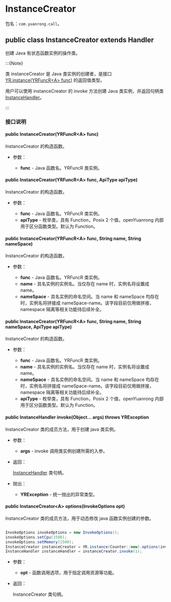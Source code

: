 # InstanceCreator

包名：`com.yuanrong.call`。

## public class InstanceCreator<A> extends Handler

创建 Java 有状态函数实例的操作类。

:::{Note}

类 instanceCreator 是 Java 类实例的创建者，是接口 [YR.instance(YRFuncR&lt;A&gt; func)](Instance.md) 的返回值类型。

用户可以使用 instanceCreator 的 invoke 方法创建 Java 类实例，并返回句柄类[InstanceHandler](InstanceHandler.md)。

:::

### 接口说明

#### public InstanceCreator(YRFuncR&lt;A&gt; func)

InstanceCreator 的构造函数。

- 参数：

   - **func** - Java 函数名。YRFuncR 类实例。

#### public InstanceCreator(YRFuncR&lt;A&gt; func, ApiType apiType)

InstanceCreator 的构造函数。

- 参数：

   - **func** - Java 函数名。YRFuncR 类实例。
   - **apiType** - 枚举类，具有 Function，Posix 2 个值，openYuanrong 内部用于区分函数类型。默认为 Function。

#### public InstanceCreator(YRFuncR&lt;A&gt; func, String name, String nameSpace)

InstanceCreator 的构造函数。

- 参数：

   - **func** - Java 函数名。YRFuncR 类实例。
   - **name** - 具名实例的实例名。当仅存在 name 时，实例名将设置成 name。
   - **nameSpace** - 具名实例的命名空间。当 name 和 nameSpace 均存在时，实例名将拼接成 nameSpace-name。该字段目前仅用做拼接，namespace 隔离等相关功能待后续补全。

#### public InstanceCreator(YRFuncR&lt;A&gt; func, String name, String nameSpace, ApiType apiType)

InstanceCreator 的构造函数。

- 参数：

   - **func** - Java 函数名。YRFuncR 类实例。
   - **name** - 具名实例的实例名。当仅存在 name 时，实例名将设置成 name。
   - **nameSpace** - 具名实例的命名空间。当 name 和 nameSpace 均存在时，实例名将拼接成 nameSpace-name。该字段目前仅用做拼接，namespace 隔离等相关功能待后续补全。
   - **apiType** - 枚举类，具有 Function，Posix 2 个值，openYuanrong 内部用于区分函数类型。默认为 Function。

#### public InstanceHandler invoke(Object... args) throws YRException

InstanceCreator 类的成员方法，用于创建 java 类实例。

- 参数：

   - **args** - invoke 调用类实例创建所需的入参。

- 返回：

    [InstanceHandler](InstanceHandler.md) 类句柄。

- 抛出：

   - **YRException** - 统一抛出的异常类型。

#### public InstanceCreator&lt;A&gt; options(InvokeOptions opt)

InstanceCreator 类的成员方法，用于动态修改 java 函数实例创建的参数。

```java

InvokeOptions invokeOptions = new InvokeOptions();
invokeOptions.setCpu(1500);
invokeOptions.setMemory(1500);
InstanceCreator instanceCreator = YR.instance(Counter::new).options(invokeOptions);
InstanceHandler instanceHandler = instanceCreator.invoke(1);
```

- 参数：

   - **opt** - 函数调用选项，用于指定调用资源等功能。

- 返回：

    InstanceCreator 类句柄。
